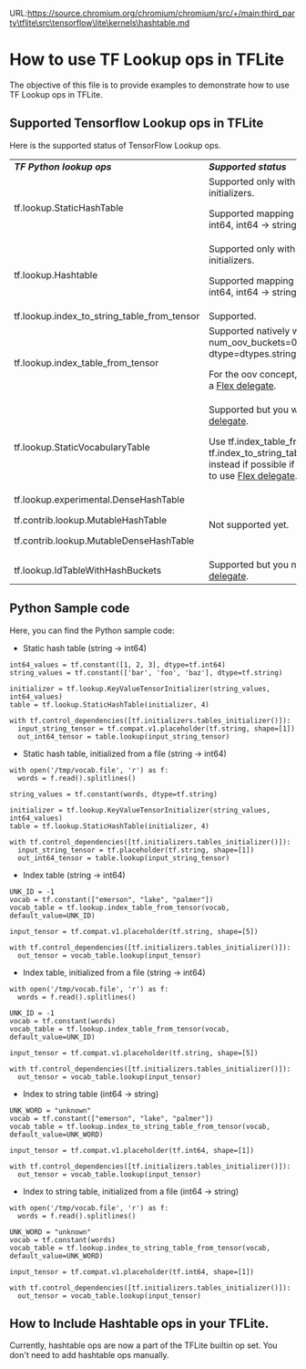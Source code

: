 URL:https://source.chromium.org/chromium/chromium/src/+/main:third_party\tflite\src\tensorflow\lite\kernels\hashtable.md
# How to use TF Lookup ops in TFLite

The objective of this file is to provide examples to demonstrate how to use TF
Lookup ops in TFLite.

## Supported Tensorflow Lookup ops in TFLite

Here is the supported status of TensorFlow Lookup ops.

<table>
  <tr>
   <td><strong><em>TF Python lookup ops</em></strong>
   </td>
   <td colspan="5" ><strong><em>Supported status</em></strong>
   </td>
  </tr>
  <tr>
   <td rowspan="2" >tf.lookup.StaticHashTable
   </td>
   <td rowspan="2" colspan="5" >Supported only with tensor initializers.
<p>
Supported mapping type: string → int64, int64 → string
   </td>
  </tr>
  <tr>
  </tr>
  <tr>
   <td rowspan="2" >tf.lookup.Hashtable
   </td>
   <td rowspan="2" colspan="5" >Supported only with tensor initializers.
<p>
Supported mapping type: string → int64, int64 → string
   </td>
  </tr>
  <tr>
  </tr>
  <tr>
   <td rowspan="2" >tf.lookup.index_to_string_table_from_tensor
   </td>
   <td rowspan="2" colspan="5" >Supported.
   </td>
  </tr>
  <tr>
  </tr>
  <tr>
   <td rowspan="2" >tf.lookup.index_table_from_tensor
   </td>
   <td rowspan="2" colspan="5" >Supported natively when num_oov_buckets=0 and dtype=dtypes.string.
<p>
For the oov concept, you will need a <a href="https://www.tensorflow.org/lite/guide/ops_select" title="Select TensorFlow operators to use in TensorFlow Lite">Flex delegate</a>.
   </td>
  </tr>
  <tr>
  </tr>
  <tr>
   <td>tf.lookup.StaticVocabularyTable
   </td>
   <td colspan="5" >Supported but you will need a <a href="https://www.tensorflow.org/lite/guide/ops_select" title="Select TensorFlow operators to use in TensorFlow Lite">Flex delegate</a>.
<p>
Use tf.index_table_from_tensor or tf.index_to_string_table_from_tensor instead if possible if you don’t want to use <a href="https://www.tensorflow.org/lite/guide/ops_select" title="Select TensorFlow operators to use in TensorFlow Lite">Flex delegate</a>.
   </td>
  </tr>
  <tr>
   <td>tf.lookup.experimental.DenseHashTable
<p>
tf.contrib.lookup.MutableHashTable
<p>
tf.contrib.lookup.MutableDenseHashTable
   </td>
   <td colspan="5" >Not supported yet.
   </td>
  </tr>
  <tr>
   <td>tf.lookup.IdTableWithHashBuckets
   </td>
   <td colspan="5" >Supported but you need a <a href="https://www.tensorflow.org/lite/guide/ops_select" title="Select TensorFlow operators to use in TensorFlow Lite">Flex delegate</a>.
   </td>
  </tr>
</table>

## Python Sample code

Here, you can find the Python sample code:



*   Static hash table (string → int64)

```
int64_values = tf.constant([1, 2, 3], dtype=tf.int64)
string_values = tf.constant(['bar', 'foo', 'baz'], dtype=tf.string)

initializer = tf.lookup.KeyValueTensorInitializer(string_values, int64_values)
table = tf.lookup.StaticHashTable(initializer, 4)

with tf.control_dependencies([tf.initializers.tables_initializer()]):
  input_string_tensor = tf.compat.v1.placeholder(tf.string, shape=[1])
  out_int64_tensor = table.lookup(input_string_tensor)
```

*   Static hash table, initialized from a file (string → int64)

```
with open('/tmp/vocab.file', 'r') as f:
  words = f.read().splitlines()

string_values = tf.constant(words, dtype=tf.string)

initializer = tf.lookup.KeyValueTensorInitializer(string_values, int64_values)
table = tf.lookup.StaticHashTable(initializer, 4)

with tf.control_dependencies([tf.initializers.tables_initializer()]):
  input_string_tensor = tf.placeholder(tf.string, shape=[1])
  out_int64_tensor = table.lookup(input_string_tensor)
```

*   Index table (string → int64)

```
UNK_ID = -1
vocab = tf.constant(["emerson", "lake", "palmer"])
vocab_table = tf.lookup.index_table_from_tensor(vocab, default_value=UNK_ID)

input_tensor = tf.compat.v1.placeholder(tf.string, shape=[5])

with tf.control_dependencies([tf.initializers.tables_initializer()]):
  out_tensor = vocab_table.lookup(input_tensor)
```

*   Index table, initialized from a file (string → int64)

```
with open('/tmp/vocab.file', 'r') as f:
  words = f.read().splitlines()

UNK_ID = -1
vocab = tf.constant(words)
vocab_table = tf.lookup.index_table_from_tensor(vocab, default_value=UNK_ID)

input_tensor = tf.compat.v1.placeholder(tf.string, shape=[5])

with tf.control_dependencies([tf.initializers.tables_initializer()]):
  out_tensor = vocab_table.lookup(input_tensor)
```

*   Index to string table (int64 → string)

```
UNK_WORD = "unknown"
vocab = tf.constant(["emerson", "lake", "palmer"])
vocab_table = tf.lookup.index_to_string_table_from_tensor(vocab, default_value=UNK_WORD)

input_tensor = tf.compat.v1.placeholder(tf.int64, shape=[1])

with tf.control_dependencies([tf.initializers.tables_initializer()]):
  out_tensor = vocab_table.lookup(input_tensor)
```

*   Index to string table, initialized from a file (int64 → string)

```
with open('/tmp/vocab.file', 'r') as f:
  words = f.read().splitlines()

UNK_WORD = "unknown"
vocab = tf.constant(words)
vocab_table = tf.lookup.index_to_string_table_from_tensor(vocab, default_value=UNK_WORD)

input_tensor = tf.compat.v1.placeholder(tf.int64, shape=[1])

with tf.control_dependencies([tf.initializers.tables_initializer()]):
  out_tensor = vocab_table.lookup(input_tensor)
```

## How to Include Hashtable ops in your TFLite.

Currently, hashtable ops are now a part of the TFLite builtin op set. You don't
need to add hashtable ops manually.
